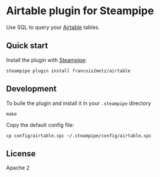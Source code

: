 # Airtable plugin for Steampipe

Use SQL to query your [Airtable][] tables.

## Quick start

Install the plugin with [Steampipe][]:

    steampipe plugin install francois2metz/airtable

## Development

To buile the plugin and install it in your `.steampipe` directory

    make

Copy the default config file:

    cp config/airtable.spc ~/.steampipe/config/airtable.spc

## License

Apache 2

[steampipe]: https://steampipe.io
[airtable]: https://airtable.com
